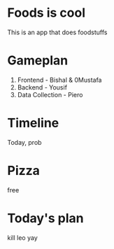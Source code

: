 # Foods is cool
This is an app that does foodstuffs

# Gameplan
1. Frontend - Bishal & 0Mustafa
1. Backend - Yousif
1. Data Collection - Piero

# Timeline
Today, prob

# Pizza
free

# Today's plan
kill leo yay
